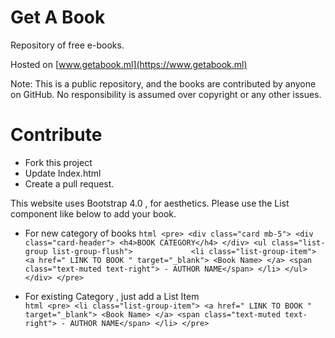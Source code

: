 # Get A Book
Repository of free e-books.

Hosted on [www.getabook.ml](https://www.getabook.ml)

Note: This is a public repository, and the books are contributed by anyone on GitHub.
No responsibility is assumed over copyright or any other issues.

# Contribute
* Fork this project
* Update Index.html
* Create a pull request.


This website uses Bootstrap 4.0 , for aesthetics. Please use the List component like below to add your book.

* For new category of books
      ```html
      <pre>
       <div class="card mb-5">
          <div class="card-header">
            <h4>BOOK CATEGORY</h4>
          </div>
          <ul class="list-group list-group-flush">            
           <li class="list-group-item">
              <a href=" LINK TO BOOK " target="_blank">
                <Book Name>
              </a>
              <span class="text-muted text-right"> - AUTHOR NAME</span>
            </li>
          </ul>
        </div>
        </pre>
        ```
        
* For existing Category , just add a List Item          
          ```html
          <pre>
          <li class="list-group-item">
              <a href=" LINK TO BOOK " target="_blank">
                <Book Name>
              </a>
              <span class="text-muted text-right"> - AUTHOR NAME</span>
            </li>
            </pre>
            ```
